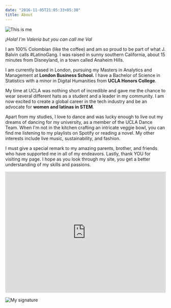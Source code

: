 ```yaml
---
date: "2016-11-05T21:05:33+05:30"
title: About
---
```


![This is me][1]

*¡Hola! I'm Valeria but you can call me Val*

I am 100% Colombian (like the coffee) and am so proud to be part of what J. Balvin calls #LatinoGang. I was raised in sunny southern California, about 15 minutes from Disneyland, in a town called Anaheim Hills.

I am currently based in London, pursuing my Masters in Analytics and Management at **London Business School.** I have a Bachelor of Science in Statistics with a minor in Digital Humanities from **UCLA Honors College**. 

My time at UCLA was nothing short of incredible and gave me the chance to wear several different hats as a student and a leader in my community. I am now excited to create a global career in the tech industry and be an advocate for **women and latinas in STEM**. 

Apart from my studies, I love to dance and was lucky enough to live out my dreams of dancing for my university, as a member of the UCLA Dance Team. When I'm not in the kitchen crafting an intricate veggie bowl, you can find me listening to my playlists on Spotify or reading a novel. My other interests include live music, sustainability, and fashion. 

I must give a special remark to my amazing parents, brother, and friends who have supported me in all of my endeavors. Lastly, thank YOU for visiting my page. I hope as you look through my site, you get a better understanding of my skills and passions.

<iframe src="https://open.spotify.com/embed/playlist/11b74JyIdC6gJ9iRMlaDK2" width="100%" height="380" frameBorder="0" allowtransparency="true" allow="encrypted-media"></iframe>

![My signature][2]

[1]: /img/headshot.jpg
[2]: /img/valeriasignature.png
